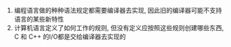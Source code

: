 1. 编程语言做的种种语法规定都需要编译器去实现, 因此旧的编译器可能不支持语言的某些新特性
2. 计算机语言定义了如何工作的规则, 但没有定义应按照这些规则创建哪些东西, C 和 C++ 的I/O都是交给编译器去实现的
